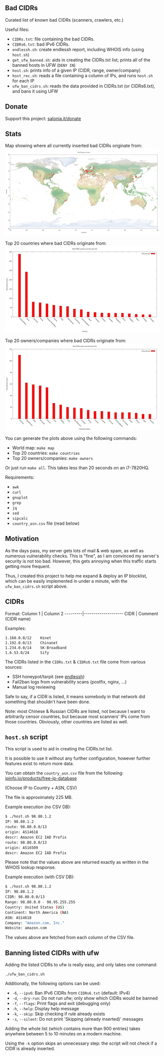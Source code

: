 ## Bad CIDRs
Curated list of known bad CIDRs (scanners, crawlers, etc.)

Useful files:
- `CIDRs.txt`: file containing the bad CIDRs.
- `CIDRs6.txt`: bad IPv6 CIDRs.
- `endlessh.sh`: create endlessh report, including WHOIS info (using `host.sh`)
- `get_ufw_banned.sh`: aids in creating the CIDRs.txt list; prints all of the banned hosts in UFW (`DENY IN`)
- `host.sh`: prints info of a given IP (CIDR, range, owner/company)
- `host_rec.sh`: reads a file containing a column of IPs, and runs `host.sh` for each IP
- `ufw_ban_cidrs.sh`: reads the data provided in CIDRs.txt (or CIDRs6.txt), and bans it using UFW

## Donate
Support this project: [salonia.it/donate](https://salonia.it/donate)

## Stats
Map showing where all currently inserted bad CIDRs originate from:
![world_map](img/world_map.png)

Top 20 countries where bad CIDRs originate from:
![countries](img/countries.png)

Top 20 owners/companies where bad CIDRs originate from:
![owners](img/owners.png)

You can generate the plots above using the following commands:
- World map: `make map`
- Top 20 countries: `make countries`
- Top 20 owners/companies: `make owners`

Or just run `make all`. This takes less than 20 seconds on an i7-7820HQ.

Requirements:
- `awk`
- `curl`
- `gnuplot`
- `grep`
- `jq`
- `sed`
- `sipcalc`
- `country_asn.csv` file (read below)

## Motivation
As the days pass, my server gets lots of mail & web spam, as well as numerous vulnerability checks.
This is "fine", as I am convinced my server's security is not too bad.
However, this gets annoying when this traffic starts getting more frequent.

Thus, I created this project to help me expand & deploy an IP blocklist,
which can be easily implemented in under a minute, with the `ufw_ban_cidrs.sh` script above.

## CIDRs
Format:
Column 1 | Column 2
---------|--------------------
CIDR     | Comment (CIDR name)

Examples:

```
1.160.0.0/12    Hinet
1.192.0.0/13    Chinanet
1.234.0.0/14    SK-Broadband
1.6.53.0/24     Sify
```

The CIDRs listed in the `CIDRs.txt` & `CIDRs6.txt` file come from various sources:
- SSH honeypot/tarpit (see [endlessh](https://github.com/skeeto/endlessh))
- Fail2ban logs from vulnerability scans (postfix, nginx, ...)
- Manual log reviewing

Safe to say, if a CIDR is listed, it means somebody in that network did something that shouldn't have been done.

Note: most Chinese & Russian CIDRs are listed, not because I want to arbitrarily censor countries,
but because most scanners' IPs come from those countries. Obviously, other countries are listed as well.

## `host.sh` script
This script is used to aid in creating the CIDRs.txt list.

It is possible to use it without any further configuration,
however further features exist to return more data.

You can obtain the `country_asn.csv` file from the following:
[ipinfo.io/products/free-ip-database](https://ipinfo.io/products/free-ip-database)

(Choose IP to Country + ASN, CSV)

The file is approximately 225 MB.

Example execution (no CSV DB):

```bash
$ ./host.sh 98.80.1.2
IP: 98.80.1.2
route: 98.80.0.0/13
origin: AS14618
descr: Amazon EC2 IAD Prefix
route: 98.80.0.0/13
origin: AS16509
descr: Amazon EC2 IAD Prefix
```

Please note that the values above are returned exactly
as written in the WHOIS lookup response.

Example execution (with CSV DB):

```bash
$ ./host.sh 98.80.1.2
IP: 98.80.1.2
CIDR: 98.80.0.0/13
Range: 98.80.0.0 - 98.95.255.255
Country: United States (US)
Continent: North America (NA)
ASN: AS14618
Company: "Amazon.com, Inc."
Website: amazon.com
```

The values above are fetched from each column of the CSV file.

## Banning listed CIDRs with ufw
Adding the listed CIDRs to ufw is really easy, and only takes one command:

```
./ufw_ban_cidrs.sh
```

Additionally, the following options can be used:
- `-6`, `--ipv6`: Ban IPv6 CIDRs from `CIDRs6.txt` (default: IPv4)
- `-d`, `--dry-run`: Do not run ufw; only show which CIDRs would be banned
- `-f`, `--flags`: Print flags and exit (debugging only)
- `-h`, `--help`: Display help message
- `-k`, `--skip`: Skip checking if rule already exists
- `-s`, `--silent`: Do not print 'Skipping (already inserted)' messages

Adding the whole list (which contains more than 900 entries) takes anywhere between 5 to 10 minutes on a modern machine.

Using the `-k` option skips an unnecessary step: the script will not check if a CIDR is already inserted.

